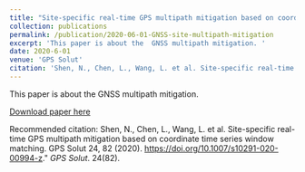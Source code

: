 ```yaml
---
title: "Site-specific real-time GPS multipath mitigation based on coordinate time series window matching"
collection: publications
permalink: /publication/2020-06-01-GNSS-site-multipath-mitigation
excerpt: 'This paper is about the  GNSS multipath mitigation. '
date: 2020-6-01
venue: 'GPS Solut'
citation: 'Shen, N., Chen, L., Wang, L. et al. Site-specific real-time GPS multipath mitigation based on coordinate time series window matching. GPS Solut 24, 82 (2020). https://doi.org/10.1007/s10291-020-00994-z.'
---
```

This paper is about the  GNSS multipath mitigation.

[Download paper here](http://nanshen1987.github.io/files/2020-06-01-GNSS-site-multipath-mitigation.pdf)

Recommended citation: Shen, N., Chen, L., Wang, L. et al. Site-specific real-time GPS multipath mitigation based on coordinate time series window matching. GPS Solut 24, 82 (2020). https://doi.org/10.1007/s10291-020-00994-z." <i>GPS Solut</i>. 24(82).